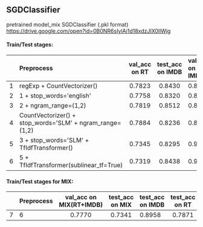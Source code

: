 ## SGDClassifier


pretrained model_mix SGDClassifier (.pkl format)
https://drive.google.com/open?id=0B0NR6sIylAi1d18xdzJIX0llWjg



#### Train/Test stages:

| | Preprocess | val_acc on RT | test_acc on IMDB | val_acc on IMDB | test_acc on RT 
| ------------- |:------------------ | :-----:|:--------:|:----|:--------:
| 1 | regExp + CountVectorizer() | 0.7823 | 0.8430 | 0.8371 | 0.6910 
| 2 | 1 + stop_words='english' | 0.7758 | 0.8320 | 0.8755 | 0.6979
| 3 | 2 + ngram_range=(1,2) | 0.7819 | 0.8512 | 0.8883 | 0.6848
| 4 | CountVectorizer() + stop_words='SLM' + ngram_range=(1,2) | 0.7884 | 0.8236 | 0.8948 | 0.6785
| 5 | 3 + stop_words='SLM' + TfIdfTransformer() | 0.7345 | 0.8295 | 0.9015 | 0.7524
| 6 | 5 + TfIdfTransformer(sublinear_tf=True) | 0.7319 | 0.8438 | 0.9059 | 0.7565


#### Train/Test stages for MIX:

| | Preprocess | val_acc on MIX(RT+IMDB) | test_acc on MIX | test_acc on IMDB | test_acc on RT
| ------------- |:------------------ | :-----:|:--------:|:----|:--------:
| 7 | 6 | 0.7770 | 0.7341 | 0.8958 | 0.7871
